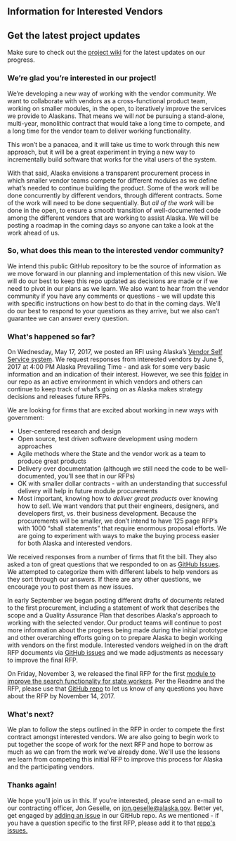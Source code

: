 ## Information for Interested Vendors 

## Get the latest project updates

Make sure to check out the [project wiki](https://github.com/18F/acq-alaska-dhss-modernization/wiki) for the latest updates on our progress.

### We’re glad you’re interested in our project!

We’re developing a new way of working with the vendor community. We want to collaborate with vendors as a cross-functional product team, working on smaller modules, in the open, to iteratively improve the services we provide to Alaskans. That means we will _not_ be pursuing a stand-alone, multi-year, monolithic contract that would take a long time to compete, and a long time for the vendor team to deliver working functionality.

This won’t be a panacea, and it will take us time to work through this new approach, but it will be a great experiment in trying a new way to incrementally build software that works for the vital users of the system.

With that said, Alaska envisions a transparent procurement process in which smaller vendor teams compete for different modules as we define what’s needed to continue building the product.  Some of the work will be done concurrently by different vendors, through different contracts.  Some of the work will need to be done sequentially.  But *all of the work* will be done in the open, to ensure a smooth transition of well-documented code among the different vendors that are working to assist Alaska. We will be posting a roadmap in the coming days so anyone can take a look at the work ahead of us.  

### So, what does this mean to the interested vendor community?

We intend this public GitHub repository to be the source of information as we move forward in our planning and implementation of this new vision.  We will do our best to keep this repo updated as decisions are made or if we need to pivot in our plans as we learn.  We also want to hear from the vendor community if you have any comments or questions - we will update this with specific instructions on how best to do that in the coming days.  We’ll do our best to respond to your questions as they arrive, but we also can’t guarantee we can answer every question.  

### What's happened so far?

On Wednesday, May 17, 2017, we posted an RFI using Alaska’s [Vendor Self Service system](https://iris-vss.alaska.gov/webapp/PRDVSS1X1/AltSelfService).  We request responses from interested vendors by June 5, 2017 at 4:00 PM Alaska Prevailing Time - and ask for some very basic information and an indication of their interest.  However, we see this [folder](https://github.com/18F/acq-alaska-dhss-modernization/tree/master/vendor-info) in our repo as an active environment in which vendors and others can continue to keep track of what’s going on as Alaska makes strategy decisions and releases future RFPs.

We are looking for firms that are excited about working in new ways with government:
* User-centered research and design
* Open source, test driven software development using modern approaches
* Agile methods where the State and the vendor work as a team to produce great products
* Delivery over documentation (although we still need the code to be well-documented, you’ll see that in our RFPs)
* OK with smaller dollar contracts - with an understanding that successful delivery will help in future module procurements
* Most important, knowing how to _deliver great products_ over knowing how to _sell_.  We want vendors that put their engineers, designers, and developers first, vs. their business development.  Because the procurements will be smaller, we don’t intend to have 125 page RFP’s with 1000 “shall statements” that require enormous proposal efforts.  We are going to experiment with ways to make the buying process easier for both Alaska and interested vendors.

We received responses from a number of firms that fit the bill.  They also asked a ton of great questions that we responded to on as [GitHub Issues](https://github.com/18F/acq-alaska-dhss-modernization/issues).  We attempted to categorize them with different labels to help vendors as they sort through our answers.  If there are any other questions, we encourage you to post them as new issues. 

In early September we began posting different drafts of documents related to the first procurement, including a statement of work that describes the scope and a Quality Assurance Plan that describes Alaska's approach to working with the selected vendor.  Our product teams will continue to post more information about the progress being made during the initial prototype and other overarching efforts going on to prepare Alaska to begin working with vendors on the first module.  Interested vendors weighed in on the draft RFP documents via [GitHub issues](https://github.com/AlaskaDHSS/RFP-Search-Unification/issues) and we made adjustments as necessary to improve the final RFP.

On Friday, November 3, we released the final RFP for the first [module to improve the search functionality for state workers](https://github.com/AlaskaDHSS/RFP-Search-Unification).  Per the Readme and the RFP, please use that [GitHub repo](https://github.com/AlaskaDHSS/RFP-Search-Unification/issues) to let us know of any questions you have about the RFP by November 14, 2017.

### What's next?

We plan to follow the steps outlined in the RFP in order to compete the first contract amongst interested vendors.  We are also going to begin work to put together the scope of work for the next RFP and hope to borrow as much as we can from the work we've already done.  We'll use the lessons we learn from competing this initial RFP to improve this process for Alaska and the participating vendors.

### Thanks again!
We hope you’ll join us in this.  If you’re interested, please send an e-mail to our contracting officer, Jon Geselle, on [jon.geselle@alaska.gov](mailto:jon.geselle@alaska.gov).  Better yet, get engaged by [adding an issue](https://github.com/18F/acq-alaska-dhss-modernization/issues) in our GitHub repo.  As we mentioned - if you have a question specific to the first RFP, please add it to that [repo's issues.](https://github.com/AlaskaDHSS/RFP-Search-Unification/issues)  




